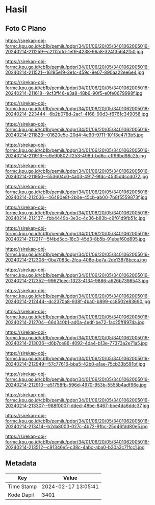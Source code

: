 # Hasil

## Foto C Plano

https://sirekap-obj-formc.kpu.go.id/cb1b/pemilu/pdpr/34/01/06/20/05/3401062005016-20240214-211259--c2112dfd-1ef9-4238-96a8-324f35642f50.jpg

https://sirekap-obj-formc.kpu.go.id/cb1b/pemilu/pdpr/34/01/06/20/05/3401062005016-20240214-211521--16195e19-3e1c-459c-9e07-890aa22ee6e4.jpg

https://sirekap-obj-formc.kpu.go.id/cb1b/pemilu/pdpr/34/01/06/20/05/3401062005016-20240214-211618--9cf3ff46-e3a8-48b6-90f5-e0fe0679998f.jpg

https://sirekap-obj-formc.kpu.go.id/cb1b/pemilu/pdpr/34/01/06/20/05/3401062005016-20240214-223444--6b2b078d-2ac1-4168-90d3-f6761c349058.jpg

https://sirekap-obj-formc.kpu.go.id/cb1b/pemilu/pdpr/34/01/06/20/05/3401062005016-20240214-211823--01620e5e-20d4-4e90-9711-101f3e47f3b5.jpg

https://sirekap-obj-formc.kpu.go.id/cb1b/pemilu/pdpr/34/01/06/20/05/3401062005016-20240214-211916--c9e90802-f253-498d-bd6c-cff96bd98c25.jpg

https://sirekap-obj-formc.kpu.go.id/cb1b/pemilu/pdpr/34/01/06/20/05/3401062005016-20240214-211950--553604c0-4a03-4917-9fdc-4535d4ccd072.jpg

https://sirekap-obj-formc.kpu.go.id/cb1b/pemilu/pdpr/34/01/06/20/05/3401062005016-20240214-212036--46480e8f-2b0e-45cb-ab00-7b8f5559873f.jpg

https://sirekap-obj-formc.kpu.go.id/cb1b/pemilu/pdpr/34/01/06/20/05/3401062005016-20240214-212137--fbb4449b-3e3c-4c36-b83b-c9f01d9fb51c.jpg

https://sirekap-obj-formc.kpu.go.id/cb1b/pemilu/pdpr/34/01/06/20/05/3401062005016-20240214-212217--5f4bd5cc-18c3-45d3-8b5b-91ebaf60d895.jpg

https://sirekap-obj-formc.kpu.go.id/cb1b/pemilu/pdpr/34/01/06/20/05/3401062005016-20240214-212308--0ba7083c-2fca-408e-be7a-2de13878bcca.jpg

https://sirekap-obj-formc.kpu.go.id/cb1b/pemilu/pdpr/34/01/06/20/05/3401062005016-20240214-212352--99621cec-1323-4134-9886-a626b7398543.jpg

https://sirekap-obj-formc.kpu.go.id/cb1b/pemilu/pdpr/34/01/06/20/05/3401062005016-20240214-212444--dc2370a8-938f-4ba0-b899-cc8502e83690.jpg

https://sirekap-obj-formc.kpu.go.id/cb1b/pemilu/pdpr/34/01/06/20/05/3401062005016-20240214-212704--66d340b1-ad0a-4edf-be72-1ac25ff8974a.jpg

https://sirekap-obj-formc.kpu.go.id/cb1b/pemilu/pdpr/34/01/06/20/05/3401062005016-20240214-213036--d6b7ce86-4092-4da4-b13e-77373a2e71a5.jpg

https://sirekap-obj-formc.kpu.go.id/cb1b/pemilu/pdpr/34/01/06/20/05/3401062005016-20240214-212949--57c77616-bba5-42b0-a1ae-75cb33b591bf.jpg

https://sirekap-obj-formc.kpu.go.id/cb1b/pemilu/pdpr/34/01/06/20/05/3401062005016-20240214-212910--e51758fb-596d-4970-953b-5555b4adf96e.jpg

https://sirekap-obj-formc.kpu.go.id/cb1b/pemilu/pdpr/34/01/06/20/05/3401062005016-20240214-213307--988f0007-dded-48be-8467-bbe4da6ddc37.jpg

https://sirekap-obj-formc.kpu.go.id/cb1b/pemilu/pdpr/34/01/06/20/05/3401062005016-20240214-213414--b2da8003-027c-4b72-91bc-25d46fdd80e5.jpg

https://sirekap-obj-formc.kpu.go.id/cb1b/pemilu/pdpr/34/01/06/20/05/3401062005016-20240214-213512--c91346e5-c38c-4abc-aba0-b30a3c71fcc1.jpg


## Metadata

| Key        | Value               |
| ---------- | ------------------- |
| Time Stamp | 2024-02-17 13:05:41 |
| Kode Dapil | 3401                |



